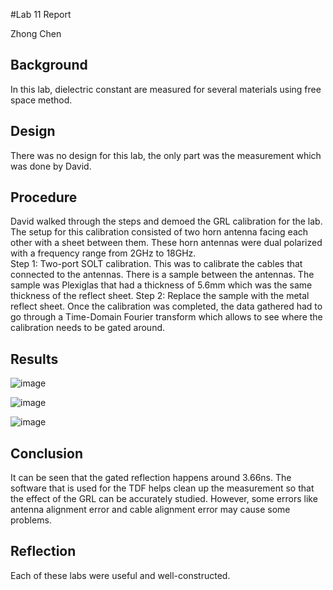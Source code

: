 

#Lab 11 Report

Zhong Chen

## Background

In this lab, dielectric constant are measured for several materials using free space method.<br>

## Design

There was no design for this lab, the only part was the measurement which was done by David.

## Procedure

David walked through the steps and demoed the GRL calibration for the lab. The setup for this calibration consisted of two horn antenna facing each other with a sheet between them. These horn antennas were dual polarized with a frequency range from 2GHz to 18GHz. <br>
Step 1: Two-port SOLT calibration. This was to calibrate the cables that connected to the antennas. There is a sample between the antennas. The sample was Plexiglas that had a thickness of 5.6mm which was the same thickness of the reflect sheet. 
Step 2: Replace the sample with the metal reflect sheet. Once the calibration was completed, the data gathered had to go through a Time-Domain Fourier transform which allows to see where the calibration needs to be gated around.

## Results

![image](https://github.com/CourseReps/ECEN452-Spring2016/blob/master/Students/ZhongChen/Lab11/S11.png) <br>

![image](https://github.com/CourseReps/ECEN452-Spring2016/blob/master/Students/ZhongChen/Lab11/S21.png) <br>

![image](https://github.com/CourseReps/ECEN452-Spring2016/blob/master/Students/ZhongChen/Lab11/Dielectric.png) <br>


## Conclusion
It can be seen that the gated reflection happens around 3.66ns. The software that is used for the TDF helps clean up the measurement so that the effect of the GRL can be accurately studied. However, some errors like antenna alignment error and cable alignment error may cause some problems.

## Reflection

Each of these labs were useful and well-constructed.
